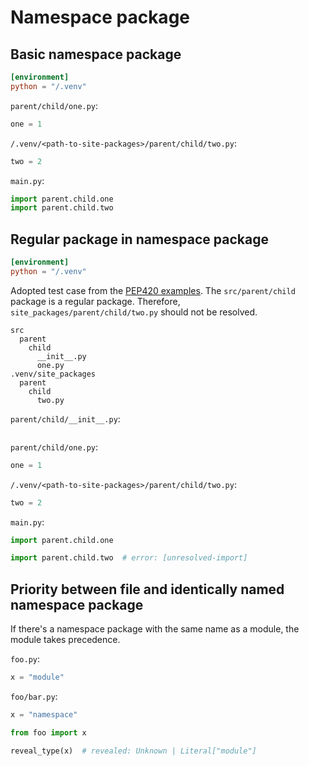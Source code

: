 # Namespace package

## Basic namespace package

```toml
[environment]
python = "/.venv"
```

`parent/child/one.py`:

```py
one = 1
```

`/.venv/<path-to-site-packages>/parent/child/two.py`:

```py
two = 2
```

`main.py`:

```py
import parent.child.one
import parent.child.two
```

## Regular package in namespace package

```toml
[environment]
python = "/.venv"
```

Adopted test case from the
[PEP420 examples](https://peps.python.org/pep-0420/#nested-namespace-packages). The
`src/parent/child` package is a regular package. Therefore, `site_packages/parent/child/two.py`
should not be resolved.

```ignore
src
  parent
    child
      __init__.py
      one.py
.venv/site_packages
  parent
    child
      two.py
```

`parent/child/__init__.py`:

```py
```

`parent/child/one.py`:

```py
one = 1
```

`/.venv/<path-to-site-packages>/parent/child/two.py`:

```py
two = 2
```

`main.py`:

```py
import parent.child.one

import parent.child.two  # error: [unresolved-import]
```

## Priority between file and identically named namespace package

If there's a namespace package with the same name as a module, the module takes precedence.

`foo.py`:

```py
x = "module"
```

`foo/bar.py`:

```py
x = "namespace"
```

```py
from foo import x

reveal_type(x)  # revealed: Unknown | Literal["module"]
```
